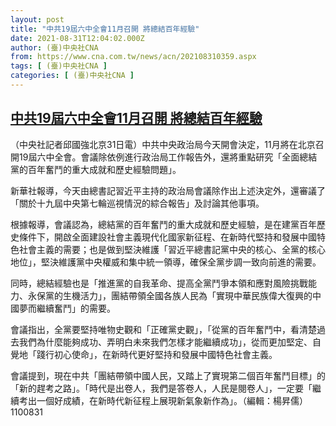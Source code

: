 ```yaml
---
layout: post
title: "中共19屆六中全會11月召開 將總結百年經驗"
date: 2021-08-31T12:04:02.000Z
author: (臺)中央社CNA
from: https://www.cna.com.tw/news/acn/202108310359.aspx
tags: [ (臺)中央社CNA ]
categories: [ (臺)中央社CNA ]
---
```

<!--1630411442000-->
[中共19屆六中全會11月召開 將總結百年經驗](https://www.cna.com.tw/news/acn/202108310359.aspx)
------

<div>
<div></div><div class="paragraph"><p>（中央社記者邱國強北京31日電）中共中央政治局今天開會決定，11月將在北京召開19屆六中全會。會議除依例進行政治局工作報告外，還將重點研究「全面總結黨的百年奮鬥的重大成就和歷史經驗問題」。</p><p>新華社報導，今天由總書記習近平主持的政治局會議除作出上述決定外，還審議了「關於十九屆中央第七輪巡視情況的綜合報告」及討論其他事項。</p><p>根據報導，會議認為，總結黨的百年奮鬥的重大成就和歷史經驗，是在建黨百年歷史條件下，開啟全面建設社會主義現代化國家新征程、在新時代堅持和發展中國特色社會主義的需要；也是做到堅決維護「習近平總書記黨中央的核心、全黨的核心地位」，堅決維護黨中央權威和集中統一領導，確保全黨步調一致向前進的需要。</p><p>同時，總結經驗也是「推進黨的自我革命、提高全黨鬥爭本領和應對風險挑戰能力、永保黨的生機活力」，團結帶領全國各族人民為「實現中華民族偉大復興的中國夢而繼續奮鬥」的需要。</p><p>會議指出，全黨要堅持唯物史觀和「正確黨史觀」，「從黨的百年奮鬥中，看清楚過去我們為什麼能夠成功、弄明白未來我們怎樣才能繼續成功」，從而更加堅定、自覺地「踐行初心使命」，在新時代更好堅持和發展中國特色社會主義。</p><p>會議提到，現在中共「團結帶領中國人民，又踏上了實現第二個百年奮鬥目標」的「新的趕考之路」。「時代是出卷人，我們是答卷人，人民是閱卷人」，一定要「繼續考出一個好成績，在新時代新征程上展現新氣象新作為」。（編輯：楊昇儒）1100831</p></div>
</div>
